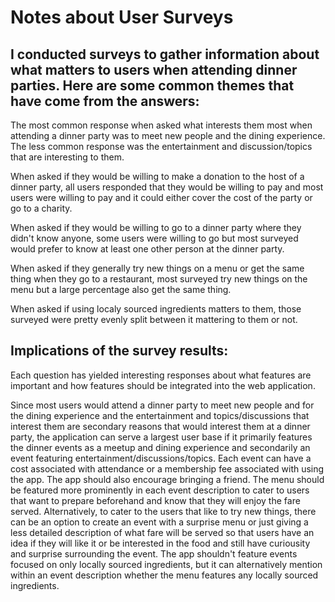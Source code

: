 # Notes about User Surveys

## I conducted surveys to gather information about what matters to users when attending dinner parties. Here are some common themes that have come from the answers:

The most common response when asked what interests them most when attending a dinner party was to meet new people and the dining experience. The less common response was the entertainment and discussion/topics that are interesting to them.

When asked if they would be willing to make a donation to the host of a dinner party, all users responded that they would be willing to pay and most users were willing to pay and it could either cover the cost of the party or go to a charity.

When asked if they would be willing to go to a dinner party where they didn't know anyone, some users were willing to go but most surveyed would prefer to know at least one other person at the dinner party.

When asked if they generally try new things on a menu or get the same thing when they go to a restaurant, most surveyed try new things on the menu but a large percentage also get the same thing.

When asked if using localy sourced ingredients matters to them, those surveyed were pretty evenly split between it mattering to them or not.

## Implications of the survey results:

Each question has yielded interesting responses about what features are important and how features should be integrated into the web application.

Since most users would attend a dinner party to meet new people and for the dining experience and the entertainment and topics/discussions that interest them are secondary reasons that would interest them at a dinner party, the application can serve a largest user base if it primarily features the dinner events as a meetup and dining experience and secondarily an event featuring entertainment/discussions/topics. Each event can have a cost associated with attendance or a membership fee associated with using the app. The app should also encourage bringing a friend. The menu should be featured more prominently in each event description to cater to users that want to prepare beforehand and know that they will enjoy the fare served. Alternatively, to cater to the users that like to try new things, there can be an option to create an event with a surprise menu or just giving a less detailed description of what fare will be served so that users have an idea if they will like it or be interested in the food and still have curiousity and surprise surrounding the event. The app shouldn't feature events focused on only locally sourced ingredients, but it can alternatively mention within an event description whether the menu features any locally sourced ingredients.




